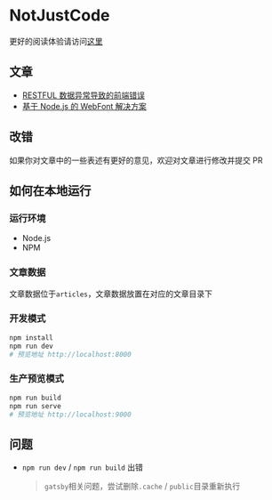 # NotJustCode

更好的阅读体验请访问[这里](https://article.mebtte.com)

## 文章

- [RESTFUL 数据异常导致的前端错误](./articles/handle_restful_api_error/index.md)
- [基于 Node.js 的 WebFont 解决方案](./articles/web_font_solution_by_node/index.md)

## 改错

如果你对文章中的一些表述有更好的意见，欢迎对文章进行修改并提交 PR

## 如何在本地运行

### 运行环境

- Node.js
- NPM

### 文章数据

文章数据位于`articles`，文章数据放置在对应的文章目录下

### 开发模式

```bash
npm install
npm run dev
# 预览地址 http://localhost:8000
```

### 生产预览模式

```bash
npm run build
npm run serve
# 预览地址 http://localhost:9000
```

## 问题

- `npm run dev` / `npm run build` 出错
  > `gatsby`相关问题，尝试删除`.cache` / `public`目录重新执行
